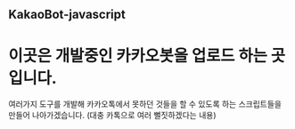## KakaoBot-javascript
# 이곳은 개발중인 카카오봇을 업로드 하는 곳입니다.
여러가지 도구를 개발해 카카오톡에서 못하던 것들을 할 수 있도록 하는 스크립트들을 만들어 나아가겠습니다.
(대충 카톡으로 여러 뻘짓하겠다는 내용)
